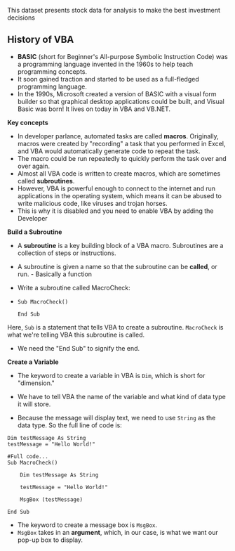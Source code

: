 This dataset presents  stock data for analysis to make the best investment decisions

## **History of VBA**

- **BASIC** (short for Beginner's All-purpose Symbolic Instruction Code) was a programming language invented in the 1960s to help teach programming concepts. 
- It soon gained traction and started to be used as a full-fledged programming language.
-  In the 1990s, Microsoft created a version of BASIC with a visual form builder so that graphical desktop applications could be built, and Visual Basic was born! It lives on today in VBA and VB.NET.

**Key concepts**

- In developer parlance, automated tasks are called **macros**. Originally, macros were created by "recording" a task that you performed in Excel, and VBA would automatically generate code to repeat the task.
- The macro could be run repeatedly to quickly perform the task over and over again.
- Almost all VBA code is written to create macros, which are sometimes called **subroutines**.
- However, VBA is powerful enough to connect to the internet and run applications in the operating system, which means it can be abused to write malicious code, like viruses and trojan horses.
- This is why it is disabled and you need to enable VBA by adding the Developer 

**Build a Subroutine**

- A **subroutine** is a key building block of a VBA macro. Subroutines are a collection of steps or instructions. 

- A subroutine is given a name so that the subroutine can be **called**, or run. - Basically a function

- Write a subroutine called MacroCheck: 

- ```visual-basic
  Sub MacroCheck()
  
  End Sub
  ```

Here, `Sub` is a statement that tells VBA to create a subroutine. `MacroCheck` is what we're telling VBA this subroutine is called.

- We need the "End Sub" to signify the end. 

**Create a Variable**

- The keyword to create a variable in VBA is `Dim`, which is short for "dimension." 

- We have to tell VBA the name of the variable and what kind of data type it will store. 
- Because the message will display text, we need to use `String` as the data type. So the full line of code is:

```visual-basic
Dim testMessage As String
testMessage = "Hello World!"

#Full code...
Sub MacroCheck()

    Dim testMessage As String

    testMessage = "Hello World!"

    MsgBox (testMessage)

End Sub

```

- The keyword to create a message box is `MsgBox`.
- `MsgBox` takes in an **argument**, which, in our case, is what we want our pop-up box to display.